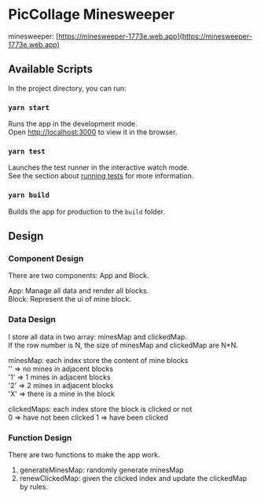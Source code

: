 # PicCollage Minesweeper

minesweeper: [https://minesweeper-1773e.web.app](https://minesweeper-1773e.web.app)

## Available Scripts

In the project directory, you can run:

### `yarn start`

Runs the app in the development mode.<br />
Open [http://localhost:3000](http://localhost:3000) to view it in the browser.

### `yarn test`

Launches the test runner in the interactive watch mode.<br />
See the section about [running tests](https://facebook.github.io/create-react-app/docs/running-tests) for more information.

### `yarn build`

Builds the app for production to the `build` folder.<br />

## Design

### Component Design

There are two components: App and Block.<br />

App: Manage all data and render all blocks.<br />
Block: Represent the ui of mine block.<br />

### Data Design

I store all data in two array: minesMap and clickedMap.<br />
If the row number is N, the size of minesMap and clickedMap are N\*N.<br />

minesMap: each index store the content of mine blocks <br />
'' => no mines in adjacent blocks <br />
'1' => 1 mines in adjacent blocks <br />
'2' => 2 mines in adjacent blocks <br />
'X' => there is a mine in the block <br />

clickedMaps: each index store the block is clicked or not <br />
0 => have not been clicked
1 => have been clicked

### Function Design

There are two functions to make the app work. <br />

1. generateMinesMap: randomly generate minesMap
2. renewClickedMap: given the clicked index and update the clickedMap by rules.
